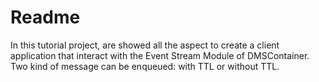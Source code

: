 # Readme

In this tutorial project, are showed all the aspect to create a client application that interact
with the Event Stream Module of DMSContainer.
Two kind of message can be enqueued: with TTL or without TTL.
